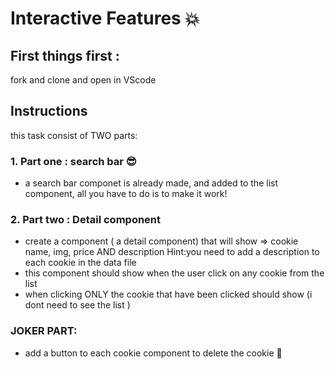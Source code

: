 # Interactive Features 💥

## First things first :
fork and clone and open in VScode 

## Instructions

this task consist of TWO parts:

### 1. Part one : search bar 😎
- a search bar componet is already made, and added to the list component, all you have to do is to make it work!


### 2. Part two : Detail component
- create a component ( a detail component) that will show => cookie name, img, price AND description 
Hint:you need to add a description to each cookie in the data file 
- this component should show when the user click on any cookie from the list 
- when clicking ONLY the cookie that have been clicked should show (i dont need to see the list )

### JOKER PART:
- add a button to each cookie component to delete the cookie 🤯

